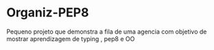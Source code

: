 # Organiz-PEP8 
 Pequeno projeto que demonstra a fila de uma agencia com objetivo de mostrar aprendizagem de typing , pep8 e OO 
